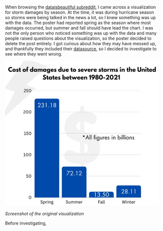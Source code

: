 When browsing the [dataisbeautiful subreddit](https://www.reddit.com/r/dataisbeautiful/), I came across a visualization for storm damages by season. At the time, it was during hurricane season so storms were being talked in the news a lot, so I knew something was up with the data. The poster had reported spring as the season where most damages occurred, but summer and fall should have lead the chart. I was not the only person who noticed something was up with the data and many people raised questions about the visualization, so the poster decided to delete the post entirely. I got curious about how they may have messed up, and thankfully they included their [datasource](https://www.kaggle.com/datasets/christinezinkand/us-billiondollar-weather-and-climate-disasters), so I decided to investigate to see where they went wrong.

![](https://github.com/ryanlonergan/miniprojects/blob/main/storm_damage_viz/images/wrong_storm_damage_viz.png)

*Screenshot of the original visualization*

Before investigating, 